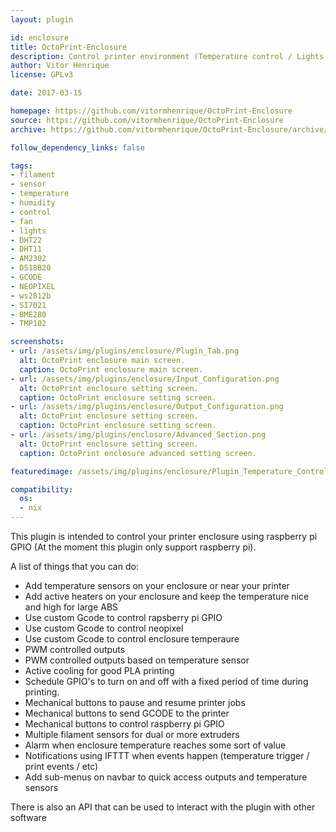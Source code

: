 ```yaml
---
layout: plugin

id: enclosure
title: OctoPrint-Enclosure
description: Control printer environment (Temperature control / Lights / Fans and Filament Sensor) using Raspberry Pi GPIO
author: Vitor Henrique
license: GPLv3

date: 2017-03-15

homepage: https://github.com/vitormhenrique/OctoPrint-Enclosure
source: https://github.com/vitormhenrique/OctoPrint-Enclosure
archive: https://github.com/vitormhenrique/OctoPrint-Enclosure/archive/master.zip

follow_dependency_links: false

tags:
- filament
- sensor
- temperature
- humidity
- control
- fan
- lights
- DHT22
- DHT11
- AM2302
- DS18B20
- GCODE
- NEOPIXEL
- ws2812b
- SI7021
- BME280
- TMP102

screenshots:
- url: /assets/img/plugins/enclosure/Plugin_Tab.png
  alt: OctoPrint enclosure main screen.
  caption: OctoPrint enclosure main screen.
- url: /assets/img/plugins/enclosure/Input_Configuration.png
  alt: OctoPrint enclosure setting screen.
  caption: OctoPrint enclosure setting screen.
- url: /assets/img/plugins/enclosure/Output_Configuration.png
  alt: OctoPrint enclosure setting screen.
  caption: OctoPrint enclosure setting screen.
- url: /assets/img/plugins/enclosure/Advanced_Section.png
  alt: OctoPrint enclosure setting screen.
  caption: OctoPrint enclosure advanced setting screen.

featuredimage: /assets/img/plugins/enclosure/Plugin_Temperature_Control.png

compatibility:
  os:
  - nix
---
```


This plugin is intended to control your printer enclosure using raspberry pi GPIO (At the moment this plugin only support raspberry pi).

A list of things that you can do:
* Add temperature sensors on your enclosure or near your printer
* Add active heaters on your enclosure and keep the temperature nice and high for large ABS
* Use custom Gcode to control rapsberry pi GPIO
* Use custom Gcode to control neopixel
* Use custom Gcode to control enclosure temperaure
* PWM controlled outputs
* PWM controlled outputs based on temperature sensor
* Active cooling for good PLA printing
* Schedule GPIO's to turn on and off with a fixed period of time during printing.
* Mechanical buttons to pause and resume printer jobs
* Mechanical buttons to send GCODE to the printer
* Mechanical buttons to control raspberry pi GPIO
* Multiple filament sensors for dual or more extruders
* Alarm when enclosure temperature reaches some sort of value
* Notifications using IFTTT when events happen (temperature trigger / print events / etc)
* Add sub-menus on navbar to quick access outputs and temperature sensors

There is also an API that can be used to interact with the plugin with other software


